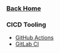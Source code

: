 ### [Back Home](../README.md)
### CICD Tooling

- [GitHub Actions](github-actions/readme.md)
- [GitLab CI](gitlab-ci/readme.md)